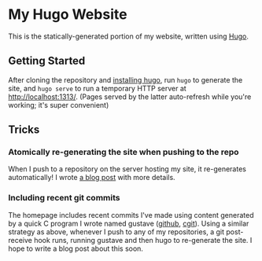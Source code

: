 My Hugo Website
===============

This is the statically-generated portion of my website, written using
[Hugo][1].

Getting Started
---------------

After cloning the repository and [installing hugo][2], run `hugo` to generate
the site, and `hugo serve` to run a temporary HTTP server at
<http://localhost:1313/>. (Pages served by the latter auto-refresh while you're
working; it's super convenient)

Tricks
------

### Atomically re-generating the site when pushing to the repo

When I push to a repository on the server hosting my site, it re-generates
automatically! I wrote [a blog post][3] with more details.

### Including recent git commits

The homepage includes recent commits I've made using content generated by a
quick C program I wrote named gustave ([github][4], [cgit][5]). Using a similar
strategy as above, whenever I push to any of my repositories, a git
post-receive hook runs, running gustave and then hugo to re-generate the site.
I hope to write a blog post about this soon.

[1]: https://gohugo.io/
[2]: https://github.com/spf13/hugo/releases
[3]: https://austinjadams.com/blog/using-git-to-deploy-a-hugo-blog-atomically/
[4]: https://github.com/ausbin/gustave/
[5]: https://code.austinjadams.com/gustave/
